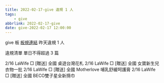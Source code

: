 ```yaml
---
title: 2022-02-17-give 違規 1 人
tags:
    - give
abbrlink: 2022-02-17-give
date: give-2022-02-17 12:00:00
---
```

give 板 [板規連結](https://www.ptt.cc/bbs/give/M.1612495900.A.C32.html)
昨天違規 1 人
<!-- more -->

違規清單
單日不得超過 3 篇

2/16 LaWife □ [贈送] 全國 桌遊台灣花札
2/16 LaWife □ [贈送] 全國 女寶新生兒衣物一批
2/16 LaWife □ [贈送] 全國 Motherlove 哺乳舒緩呵護膏
2/16 LaWife □ [贈送] 全國 BECO雙子星全新揹巾